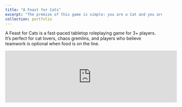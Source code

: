 ```yaml
---
title: "A Feast for Cats"
excerpt: "The premise of this game is simple: you are a Cat and you are starving. <br/><img src='/images/A Feast for Cats Cover Image.png' width='600'>"
collection: portfolio
---
```


A Feast for Cats is a fast-paced tabletop roleplaying game for 3+ players. It’s perfect for cat lovers, chaos gremlins, and players who believe teamwork is optional when food is on the line.

<iframe frameborder="0" src="https://itch.io/embed/3463734" width="552" height="167"><a href="https://adelinekpiercy.itch.io/a-feast-for-cats">A Feast for Cats by adelinekpiercy</a></iframe>
